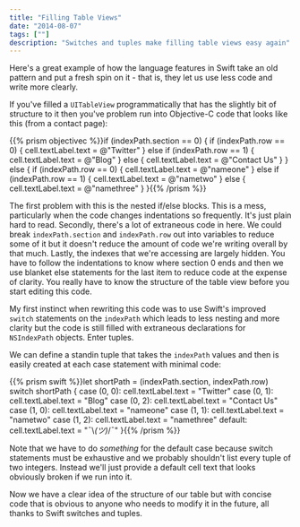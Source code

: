 ```yaml
---
title: "Filling Table Views"
date: "2014-08-07"
tags: [""]
description: "Switches and tuples make filling table views easy again"
---
```

Here's a great example of how the language features in Swift take an old pattern and put a fresh spin on it - that is, they let us use less code and write more clearly.

If you've filled a `UITableView` programmatically that has the slightly bit of structure to it then you've problem run into Objective-C code that looks like this (from a contact page):

{{% prism objectivec %}}if (indexPath.section == 0) {
    if (indexPath.row == 0) {
        cell.textLabel.text = @"Twitter"
    } else if (indexPath.row == 1) {
        cell.textLabel.text = @"Blog"
    } else {
        cell.textLabel.text = @"Contact Us"
    }
} else {
    if (indexPath.row == 0) {
        cell.textLabel.text = @"nameone"
    } else if (indexPath.row == 1) {
        cell.textLabel.text = @"nametwo"
    } else {
        cell.textLabel.text = @"namethree"
    }
}{{% /prism %}}

The first problem with this is the nested if/else blocks. This is a mess, particularly when the code changes indentations so frequently. It's just plain hard to read. Secondly, there's a lot of extraneous code in here. We could break `indexPath.section` and `indexPath.row` out into variables to reduce some of it but it doesn't reduce the amount of code we're writing overall by that much. Lastly, the indexes that we're accessing are largely hidden. You have to follow the indentations to know where section 0 ends and then we use blanket else statements for the last item to reduce code at the expense of clarity. You really have to know the structure of the table view before you start editing this code.

My first instinct when rewriting this code was to use Swift's improved `switch` statements on the `indexPath` which leads to less nesting and more clarity but the code is still filled with extraneous declarations for `NSIndexPath` objects. Enter tuples.

We can define a standin tuple that takes the `indexPath` values and then is easily created at each case statement with minimal code:

{{% prism swift %}}let shortPath = (indexPath.section, indexPath.row)
switch shortPath {
case (0, 0):
    cell.textLabel.text = "Twitter"
case (0, 1):
    cell.textLabel.text = "Blog"
case (0, 2):
    cell.textLabel.text = "Contact Us"
case (1, 0):
    cell.textLabel.text = "nameone"
case (1, 1):
    cell.textLabel.text = "nametwo"
case (1, 2):
    cell.textLabel.text = "namethree"
default:
    cell.textLabel.text = "¯\\_(ツ)_/¯"
}{{% /prism %}}

Note that we have to do *something* for the default case because switch statements must be exhaustive and we probably shouldn't list every tuple of two integers. Instead we'll just provide a default cell text that looks obviously broken if we run into it.

Now we have a clear idea of the structure of our table but with concise code that is obvious to anyone who needs to modify it in the future, all thanks to Swift switches and tuples.
